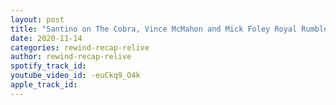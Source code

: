 ```yaml
---
layout: post
title: "Santino on The Cobra, Vince McMahon and Mick Foley Royal Rumble Moment"
date: 2020-11-14
categories: rewind-recap-relive
author: rewind-recap-relive
spotify_track_id: 
youtube_video_id: -euCkq9_O4k
apple_track_id: 
---
```

